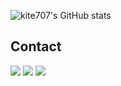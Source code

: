 


![kite707's GitHub stats](https://github-readme-stats.vercel.app/api?username=kite707&show_icons=true&theme=radical)


## Contact
<a href="https://sectumsempra.tistory.com/" target="_blank"><img src="https://img.shields.io/badge/Tistory-EF680F?style=flat-square&logo=Tistory&logoColor=white"/></a>
<a href="https://www.linkedin.com/in/hyeyeonkang/" target="_blank"><img src="https://img.shields.io/badge/LinkedIn-0A66C2?style=flat-square&logo=Linkedin&logoColor=white"/></a>
<a href="https://mail.google.com/mail/?view=cm&amp;fs=1&amp;to=kite707707@gmail.com" target="_blank"><img src="https://img.shields.io/badge/Gmail-EA4335?style=flat-square&logo=Gmail&logoColor=white"/></a>
<!--
**kite707/kite707** is a ✨ _special_ ✨ repository because its `README.md` (this file) appears on your GitHub profile.

Here are some ideas to get you started:

- 🔭 I’m currently working on ...
- 🌱 I’m currently learning ...
- 👯 I’m looking to collaborate on ...
- 🤔 I’m looking for help with ...
- 💬 Ask me about ...
- 📫 How to reach me: ...
- 😄 Pronouns: ...
- ⚡ Fun fact: ...
-->
